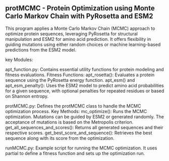 ## protMCMC - Protein Optimization using Monte Carlo Markov Chain with PyRosetta and ESM2

This program applies a Monte Carlo Markov Chain (MCMC) approach to optimize protein sequences, leveraging PyRosetta for structural manipulation and ESM2 for amino acid prediction. It offers flexibility in guiding mutations using either random choices or machine learning-based predictions from the ESM2 model.

key Modules:

apt_function.py:
  Contains essential utility functions for protein modeling and fitness evaluations.
  Fitness Functions:
      apt_rosetta(): Evaluates a protein sequence using the PyRosetta energy function.
      apt_esm() and apt_esm_penalty(): Uses the ESM2 model to predict amino acid probabilities for a given sequence, with optional penalties for repeated residues or based on Shannon entropy.

protMCMC.py:
    Defines the protMCMC class to handle the MCMC optimization process.
    Key Methods:
        mc_optimize(): Runs the MCMC optimization. Mutations can be guided by ESM2 or generated randomly. The acceptance of mutations is based on the Metropolis criterion.
        get_all_sequences_and_scores(): Returns all generated sequences and their respective scores.
        get_best_score_and_sequence(): Retrieves the best sequence along with its score from the optimization.

runMCMC.py:
    Example script for running the MCMC optimization. It uses partial to define a fitness function and sets up the optimization run.
